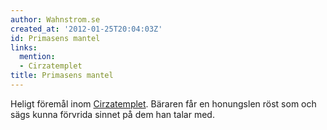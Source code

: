 ```yaml
---
author: Wahnstrom.se
created_at: '2012-01-25T20:04:03Z'
id: Primasens mantel
links:
  mention:
  - Cirzatemplet
title: Primasens mantel
---
```


Heligt föremål inom [Cirzatemplet]. Bäraren får en honungslen röst som och sägs kunna förvrida
sinnet på dem han talar med.

  [Cirzatemplet]: Cirzatemplet